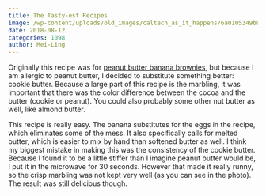 ```yaml
---
title: The Tasty-est Recipes
image: /wp-content/uploads/old_images/caltech_as_it_happens/6a0105349b8251970b022ad37fc061200d.jpg
date: 2018-08-12
categories: 1098
author: Mei-Ling
---
```


Originally this recipe was for [peanut butter banana brownies](https://tasty.co/recipe/peanut-butter-banana-brownies), but because I am allergic to peanut butter, I decided to substitute something better: cookie butter. Because a large part of this recipe is the marbling, it was important that there was the color difference between the cocoa and the butter (cookie or peanut). You could also probably some other nut butter as well, like almond butter.

This recipe is really easy. The banana substitutes for the eggs in the recipe, which eliminates some of the mess. It also specifically calls for melted butter, which is easier to mix by hand than softened butter as well. I think my biggest mistake in making this was the consistency of the cookie butter. Because I found it to be a little stiffer than I imagine peanut butter would be, I put it in the microwave for 30 seconds. However that made it really runny, so the crisp marbling was not kept very well (as you can see in the photo). The result was still delicious though.

